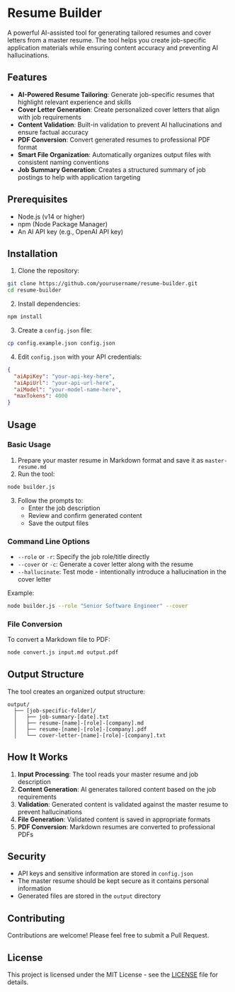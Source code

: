 # Resume Builder

A powerful AI-assisted tool for generating tailored resumes and cover letters from a master resume. The tool helps you create job-specific application materials while ensuring content accuracy and preventing AI hallucinations.

## Features

- **AI-Powered Resume Tailoring**: Generate job-specific resumes that highlight relevant experience and skills
- **Cover Letter Generation**: Create personalized cover letters that align with job requirements
- **Content Validation**: Built-in validation to prevent AI hallucinations and ensure factual accuracy
- **PDF Conversion**: Convert generated resumes to professional PDF format
- **Smart File Organization**: Automatically organizes output files with consistent naming conventions
- **Job Summary Generation**: Creates a structured summary of job postings to help with application targeting

## Prerequisites

- Node.js (v14 or higher)
- npm (Node Package Manager)
- An AI API key (e.g., OpenAI API key)

## Installation

1. Clone the repository:
```bash
git clone https://github.com/yourusername/resume-builder.git
cd resume-builder
```

2. Install dependencies:
```bash
npm install
```

3. Create a `config.json` file:
```bash
cp config.example.json config.json
```

4. Edit `config.json` with your API credentials:
```json
{
  "aiApiKey": "your-api-key-here",
  "aiApiUrl": "your-api-url-here",
  "aiModel": "your-model-name-here",
  "maxTokens": 4000
}
```

## Usage

### Basic Usage

1. Prepare your master resume in Markdown format and save it as `master-resume.md`
2. Run the tool:
```bash
node builder.js
```
3. Follow the prompts to:
   - Enter the job description
   - Review and confirm generated content
   - Save the output files

### Command Line Options

- `--role` or `-r`: Specify the job role/title directly
- `--cover` or `-c`: Generate a cover letter along with the resume
- `--hallucinate`: Test mode - intentionally introduce a hallucination in the cover letter

Example:
```bash
node builder.js --role "Senior Software Engineer" --cover
```

### File Conversion

To convert a Markdown file to PDF:
```bash
node convert.js input.md output.pdf
```

## Output Structure

The tool creates an organized output structure:
```
output/
  ├── [job-specific-folder]/
  │   ├── job-summary-[date].txt
  │   ├── resume-[name]-[role]-[company].md
  │   ├── resume-[name]-[role]-[company].pdf
  │   └── cover-letter-[name]-[role]-[company].txt
```

## How It Works

1. **Input Processing**: The tool reads your master resume and job description
2. **Content Generation**: AI generates tailored content based on the job requirements
3. **Validation**: Generated content is validated against the master resume to prevent hallucinations
4. **File Generation**: Validated content is saved in appropriate formats
5. **PDF Conversion**: Markdown resumes are converted to professional PDFs

## Security

- API keys and sensitive information are stored in `config.json`
- The master resume should be kept secure as it contains personal information
- Generated files are stored in the `output` directory

## Contributing

Contributions are welcome! Please feel free to submit a Pull Request.

## License

This project is licensed under the MIT License - see the [LICENSE](LICENSE) file for details. 
